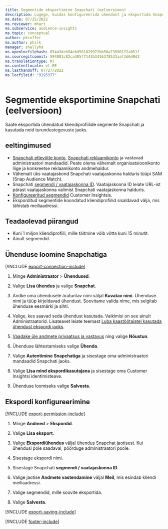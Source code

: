 ```yaml
---
title: Segmentide eksportimine Snapchati (eelversioon)
description: Lugege, kuidas konfigureerida ühendust ja eksportida Snapchati.
ms.date: 07/25/2022
ms.reviewer: mhart
ms.subservice: audience-insights
ms.topic: conceptual
author: pkieffer
ms.author: philk
manager: shellyha
ms.openlocfilehash: 85443dcb54ebd58182997fbb56a738901f2a051f
ms.sourcegitcommit: 594081c82ca385f7143b3416378533aaf2d6d0d3
ms.translationtype: MT
ms.contentlocale: et-EE
ms.lasthandoff: 07/27/2022
ms.locfileid: "9195377"
---
```

# <a name="export-segments-to-snapchat-preview"></a>Segmentide eksportimine Snapchati (eelversioon)

Saate eksportida ühendatud kliendiprofiilide segmente Snapchati ja kasutada neid turundustegevuste jaoks.

## <a name="prerequisites"></a>eeltingimused

- [Snapchati ettevõtte konto](https://business.snapchat.com/), [Snapchati reklaamikonto](https://ads.snapchat.com/) ja vastavad administraatori mandaadid. Peate olema vähemalt organisatsioonikonto liige ja konkreetse reklaamikonto andmehaldur.
- Vähemalt üks vaatajaskond Snapchati vaatajaskonna halduris tüüpi SAM (Snap Audience Match).
- Snapchati [segmendi / vaatajaskonna ID](https://businesshelp.snapchat.com/s/article/custom-audiences). Vaatajaskonna ID leiate URL-ist pärast vaatajaskonna valimist Snapchati vaatajaskonna halduris.
- [Konfigureeritud segmendid](segments.md) Customer Insightsis.
- Eksporditud segmentide koondatud kliendiprofiilid sisaldavad välja, mis tähistab meiliaadressi.

## <a name="known-limitations"></a>Teadaolevad piirangud

- Kuni 1 miljon kliendiprofiili, mille täitmine võib võtta kuni 15 minutit.
- Ainult segmendid.

## <a name="set-up-connection-to-snapchat"></a>Ühenduse loomine Snapchatiga

[!INCLUDE [export-connection-include](includes/export-connection-admn.md)]

1. Minge **Administraator** > **Ühendused**.

1. Valige **Lisa ühendus** ja valige **Snapchat**.

1. Andke oma ühendusele äratuntav nimi väljal **Kuvatav nimi**. Ühenduse nimi ja tüüp kirjeldavad ühendust. Soovitame valida nime, mis selgitab ühenduse eesmärki ja sihti.

1. Valige, kes saavad seda ühendust kasutada. Vaikimisi on see ainult Administraatorid. Lisateavet leiate teemast [Luba kaastöötajatel kasutada ühendust ekspordi jaoks](connections.md#allow-contributors-to-use-a-connection-for-exports).

1. [Vaadake üle andmete privaatsus ja vastavus](connections.md#data-privacy-and-compliance) ning valige **Nõustun**.

1. Ühenduse lähtestamiseks valige **Ühenda**.

1. Valige **Autentimine Snapchatiga** ja sisestage oma administraatori mandaadid Snapchati jaoks.

1. Valige **Lisa mind ekspordikasutajana** ja sisestage oma Customer Insightsi identimisteave.

1. Ühenduse loomiseks valige **Salvesta**.

## <a name="configure-an-export"></a>Ekspordi konfigureerimine

[!INCLUDE [export-permission-include](includes/export-permission.md)]

1. Minge **Andmed** > **Ekspordid**.

1. Valige **Lisa eksport**.

1. Valige **Ekspordiühendus** väljal ühendus Snapchat jaotisest. Kui ühendusi pole saadaval, pöörduge administraatori poole.

1. Sisestage ekspordi nimi.

1. Sisestage Snapchati **segmendi / vaatajaskonna ID**.

1. Valige jaotise **Andmete vastendamine** väljal **Meil**, mis esindab kliendi meiliaadressi.

1. Valige segmendid, mille soovite eksportida.

1. Valige **Salvesta**.

[!INCLUDE [export-saving-include](includes/export-saving.md)]

[!INCLUDE [footer-include](includes/footer-banner.md)]

